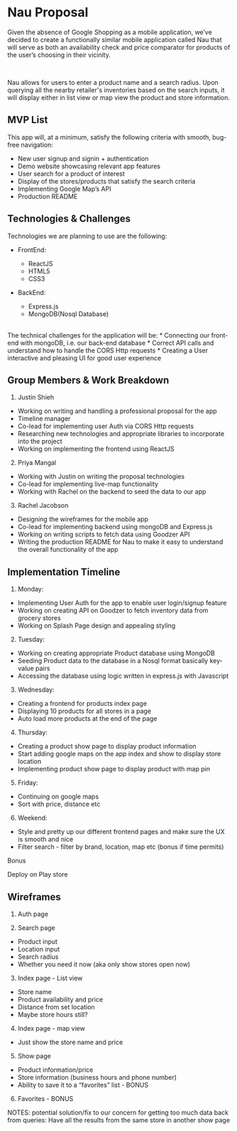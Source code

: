 # Nau Proposal

Given the absence of Google Shopping as a mobile application, we’ve decided to create a functionally similar mobile application called Nau that will serve as both an availability check and price comparator for products of the user’s choosing in their vicinity.

<br>

Nau allows for users to enter a product name and a search radius. Upon querying all the nearby retailer's inventories based on the search inputs, it will display either in list view or map view the product and store information.

## MVP List

This app will, at a minimum, satisfy the following criteria with smooth, bug-free navigation:

- New user signup and signin + authentication
- Demo website showcasing relevant app features
- User search for a product of interest
- Display of the stores/products that satisfy the search criteria
- Implementing Google Map’s API
- Production README

## Technologies & Challenges

Technologies we are planning to use are the following:
* FrontEnd:
  - ReactJS
  - HTML5
  - CSS3

* BackEnd:
  - Express.js
  - MongoDB(Nosql Database)

<br>
The technical challenges for the application will be:
* Connecting our front-end with mongoDB, i.e. our back-end database
* Correct API calls and understand how to handle the CORS Http requests
* Creating a User interactive and pleasing UI for good user experience

## Group Members & Work Breakdown

1) Justin Shieh
* Working on writing and handling a professional proposal for the app
* Timeline manager
* Co-lead for implementing user Auth via CORS Http requests
* Researching new technologies and appropriate libraries to incorporate into the project
* Working on implementing the frontend using ReactJS

2) Priya Mangal
* Working with Justin on writing the proposal technologies
* Co-lead for implementing live-map functionality
* Working with Rachel on the backend to seed the data to our app

3) Rachel Jacobson
* Designing the wireframes for the mobile app
* Co-lead for implementing backend using mongoDB and Express.js
* Working on writing scripts to fetch data using Goodzer API
* Writing the production README for Nau to make it easy to understand the overall functionality of the app

## Implementation Timeline

1) Monday:
* Implementing User Auth for the app to enable user login/signup feature
* Working on creating API on Goodzer to fetch inventory data from grocery stores
* Working on Splash Page design and appealing styling

2) Tuesday:
* Working on creating appropriate Product database using MongoDB
* Seeding Product data to the database in a Nosql format basically key-value pairs
* Accessing the database using logic written in express.js with Javascript

3) Wednesday:
* Creating a frontend for products index page
* Displaying 10 products for all stores in a page
* Auto load more products at the end of the page

4) Thursday:
* Creating a product show page to display product information
* Start adding google maps on the app index and show to display store location
* Implementing product show page to display product with map pin

5) Friday:
* Continuing on google maps
* Sort with price, distance etc

6) Weekend:
* Style and pretty up our different frontend pages and make sure the UX is smooth and nice
* Filter search - filter by brand, location, map etc (bonus if time permits)

<p>Bonus</p>
Deploy on Play store

## Wireframes
1) Auth page

2) Search page
 * Product input
 * Location input
 * Search radius
 * Whether you need it now (aka only show stores open now)

3) Index page - List view
 * Store name
 * Product availability and price
 * Distance from set location
 * Maybe store hours still?

4) Index page - map view
 * Just show the store name and price

5) Show page
 * Product information/price
 * Store information (business hours and phone number)
 * Ability to save it to a “favorites” list - BONUS

6) Favorites - BONUS

<p>NOTES: potential solution/fix to our concern for getting too much data back from queries:
Have all the results from the same store in another show page
</p>
